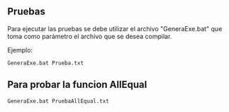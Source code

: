 ## Pruebas

Para ejecutar las pruebas se debe utilizar el archivo "GeneraExe.bat" que toma como parámetro el archivo que se desea compilar.

Ejemplo:

```
GeneraExe.bat Prueba.txt
```

## Para probar la funcion AllEqual

```
GeneraExe.bat PruebaAllEqual.txt
```
